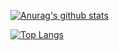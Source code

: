 [![Anurag's github stats](https://github-readme-stats.vercel.app/api?username=zzelcyy&count_private=false&show_icons=true&theme=nord)](https://github.com/anuraghazra/github-readme-stats)

[![Top Langs](https://github-readme-stats.vercel.app/api/top-langs/?username=zzelcyy&theme=nord&layout=compact)](https://github.com/anuraghazra/github-readme-stats)
